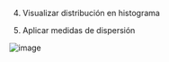 4. Visualizar distribución en histograma

5. Aplicar medidas de dispersión

![image](https://github.com/jesolav/Nulos_hipotesis/assets/172732181/faabc23a-171f-457a-a7df-af73cf253836)
